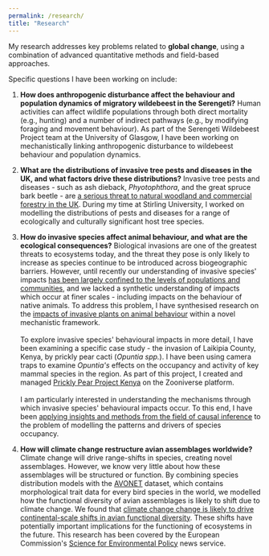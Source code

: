 ```yaml
---
permalink: /research/
title: "Research"
---
```


My research addresses key problems related to **global change**, using a combination of advanced quantitative methods and field-based approaches.

Specific questions I have been working on include:

1. **How does anthropogenic disturbance affect the behaviour and population dynamics of migratory wildebeest in the Serengeti?** Human activities can affect wildlife populations through both direct mortality (e.g., hunting) and a number of indirect pathways (e.g., by modifying foraging and movement behaviour). As part of the Serengeti Wildebeest Project team at the University of Glasgow, I have been working on mechanistically linking anthropogenic disturbance to wildebeest behaviour and population dynamics. 

2. **What are the distributions of invasive tree pests and diseases in the UK, and what factors drive these distributions?** Invasive tree pests and diseases - such as ash dieback, *Phyotophthora*, and the great spruce bark beetle - are [a serious threat to natural woodland and commercial forestry in the UK](https://post.parliament.uk/research-briefings/post-pn-394/). During my time at Stirling University, I worked on modelling the distributions of pests and diseases for a range of ecologically and culturally significant host tree species. 

3. **How do invasive species affect animal behaviour, and what are the ecological consequences?** Biological invasions are one of the greatest threats to ecosystems today, and the threat they pose is only likely to increase as species continue to be introduced across biogeographic barriers. However, until recently our understanding of invasive species' impacts [has been largely confined to the levels of populations and communities](https://link.springer.com/article/10.1007/s10530-020-02200-0), and we lacked a synthetic understanding of impacts which occur at finer scales - including impacts on the behaviour of native animals. To address this problem, I have synthesised research on the [impacts of invasive plants on animal behaviour](https://onlinelibrary.wiley.com/doi/full/10.1111/ele.13687) within a novel mechanistic framework. <br /><br />
To explore invasive species' behavioural impacts in more detail, I have been examining a specific case study - the invasion of Laikipia County, Kenya, by prickly pear cacti (*Opuntia spp.*). I have been using camera traps to examine *Opuntia's* effects on the occupancy and activity of key mammal species in the region. As part of this project, I created and managed [Prickly Pear Project Kenya](https://www.zooniverse.org/projects/peter-dot-stewart/prickly-pear-project-kenya) on the Zooniverse platform. <br /><br />
I am particularly interested in understanding the mechanisms through which invasive species' behavioural impacts occur. To this end, I have been [applying insights and methods from the field of causal inference](https://esajournals.onlinelibrary.wiley.com/doi/full/10.1002/ecy.3942) to the problem of modelling the patterns and drivers of species occupancy.
  
4. **How will climate change restructure avian assemblages worldwide?** Climate change will drive range-shifts in species, creating novel assemblages. However, we know very little about how these assemblages will be structured or function. By combining species distribution models with the [AVONET](https://onlinelibrary.wiley.com/doi/full/10.1111/ele.13898) dataset, which contains morphological trait data for every bird species in the world, we modelled how the functional diversity of avian assemblages is likely to shift due to climate change. We found that [climate change change is likely to drive continental-scale shifts in avian functional diversity](https://onlinelibrary.wiley.com/doi/10.1111/ele.13830). These shifts have potentially important implications for the functioning of ecosystems in the future. This research has been covered by the European Commission's [Science for Environmental Policy](https://environment.ec.europa.eu/news/shifts-distribution-bird-species-due-climate-change-may-compromise-ecosystem-services-2022-10-12_en) news service.
